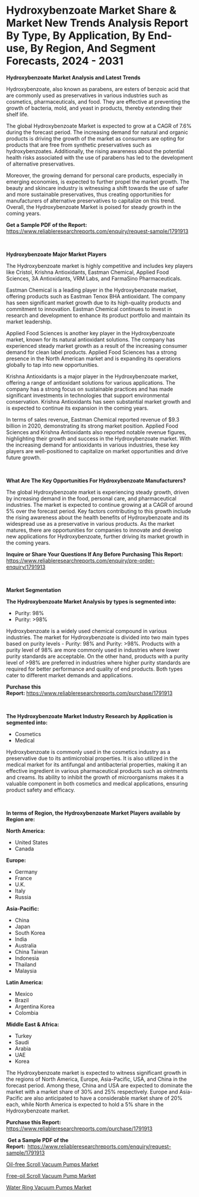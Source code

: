 <p><h1>Hydroxybenzoate Market Share & Market New Trends Analysis Report By Type, By Application, By End-use, By Region, And Segment Forecasts, 2024 - 2031</h1></p><p><strong>Hydroxybenzoate Market Analysis and Latest Trends</strong></p>
<p><p>Hydroxybenzoate, also known as parabens, are esters of benzoic acid that are commonly used as preservatives in various industries such as cosmetics, pharmaceuticals, and food. They are effective at preventing the growth of bacteria, mold, and yeast in products, thereby extending their shelf life.</p><p>The global Hydroxybenzoate Market is expected to grow at a CAGR of 7.6% during the forecast period. The increasing demand for natural and organic products is driving the growth of the market as consumers are opting for products that are free from synthetic preservatives such as hydroxybenzoates. Additionally, the rising awareness about the potential health risks associated with the use of parabens has led to the development of alternative preservatives.</p><p>Moreover, the growing demand for personal care products, especially in emerging economies, is expected to further propel the market growth. The beauty and skincare industry is witnessing a shift towards the use of safer and more sustainable preservatives, thus creating opportunities for manufacturers of alternative preservatives to capitalize on this trend. Overall, the Hydroxybenzoate Market is poised for steady growth in the coming years.</p></p>
<p><strong>Get a Sample PDF of the Report:&nbsp;</strong> <a href="https://www.reliableresearchreports.com/enquiry/request-sample/1791913">https://www.reliableresearchreports.com/enquiry/request-sample/1791913</a></p>
<p>&nbsp;</p>
<p><strong>Hydroxybenzoate Major Market Players</strong></p>
<p><p>The Hydroxybenzoate market is highly competitive and includes key players like Cristol, Krishna Antioxidants, Eastman Chemical, Applied Food Sciences, 3A Antioxidants, VRM Labs, and FarmaSino Pharmaceuticals.</p><p>Eastman Chemical is a leading player in the Hydroxybenzoate market, offering products such as Eastman Tenox BHA antioxidant. The company has seen significant market growth due to its high-quality products and commitment to innovation. Eastman Chemical continues to invest in research and development to enhance its product portfolio and maintain its market leadership.</p><p>Applied Food Sciences is another key player in the Hydroxybenzoate market, known for its natural antioxidant solutions. The company has experienced steady market growth as a result of the increasing consumer demand for clean label products. Applied Food Sciences has a strong presence in the North American market and is expanding its operations globally to tap into new opportunities.</p><p>Krishna Antioxidants is a major player in the Hydroxybenzoate market, offering a range of antioxidant solutions for various applications. The company has a strong focus on sustainable practices and has made significant investments in technologies that support environmental conservation. Krishna Antioxidants has seen substantial market growth and is expected to continue its expansion in the coming years.</p><p>In terms of sales revenue, Eastman Chemical reported revenue of $9.3 billion in 2020, demonstrating its strong market position. Applied Food Sciences and Krishna Antioxidants also reported notable revenue figures, highlighting their growth and success in the Hydroxybenzoate market. With the increasing demand for antioxidants in various industries, these key players are well-positioned to capitalize on market opportunities and drive future growth.</p></p>
<p>&nbsp;</p>
<p><strong>What Are The Key Opportunities For Hydroxybenzoate Manufacturers?</strong></p>
<p><p>The global Hydroxybenzoate market is experiencing steady growth, driven by increasing demand in the food, personal care, and pharmaceutical industries. The market is expected to continue growing at a CAGR of around 5% over the forecast period. Key factors contributing to this growth include the rising awareness about the health benefits of Hydroxybenzoate and its widespread use as a preservative in various products. As the market matures, there are opportunities for companies to innovate and develop new applications for Hydroxybenzoate, further driving its market growth in the coming years.</p></p>
<p><strong>Inquire or Share Your Questions If Any Before Purchasing This Report:</strong> <a href="https://www.reliableresearchreports.com/enquiry/pre-order-enquiry/1791913">https://www.reliableresearchreports.com/enquiry/pre-order-enquiry/1791913</a></p>
<p>&nbsp;</p>
<p><strong>Market Segmentation</strong></p>
<p><strong>The Hydroxybenzoate Market Analysis by types is segmented into:</strong></p>
<p><ul><li>Purity: 98%</li><li>Purity: >98%</li></ul></p>
<p><p>Hydroxybenzoate is a widely used chemical compound in various industries. The market for Hydroxybenzoate is divided into two main types based on purity levels - Purity: 98% and Purity: >98%. Products with a purity level of 98% are more commonly used in industries where lower purity standards are acceptable. On the other hand, products with a purity level of >98% are preferred in industries where higher purity standards are required for better performance and quality of end products. Both types cater to different market demands and applications.</p></p>
<p><strong>Purchase this Report:&nbsp;</strong><a href="https://www.reliableresearchreports.com/purchase/1791913">https://www.reliableresearchreports.com/purchase/1791913</a></p>
<p>&nbsp;</p>
<p><strong>The Hydroxybenzoate Market Industry Research by Application is segmented into:</strong></p>
<p><ul><li>Cosmetics</li><li>Medical</li></ul></p>
<p><p>Hydroxybenzoate is commonly used in the cosmetics industry as a preservative due to its antimicrobial properties. It is also utilized in the medical market for its antifungal and antibacterial properties, making it an effective ingredient in various pharmaceutical products such as ointments and creams. Its ability to inhibit the growth of microorganisms makes it a valuable component in both cosmetics and medical applications, ensuring product safety and efficacy.</p></p>
<p>&nbsp;</p>
<p><strong>In terms of Region, the Hydroxybenzoate Market Players available by Region are:</strong></p>
<p>
    <p> <strong> North America: </strong>
        <ul>
            <li>United States</li>
            <li>Canada</li>
        </ul>
        </p> 
    <p> <strong> Europe: </strong>
        <ul>
            <li>Germany</li>
            <li>France</li>
            <li>U.K.</li>
            <li>Italy</li>
            <li>Russia</li>
        </ul>
        </p> 
    <p> <strong> Asia-Pacific: </strong>
        <ul>
            <li>China</li>
            <li>Japan</li>
            <li>South Korea</li>
            <li>India</li>
            <li>Australia</li>
            <li>China Taiwan</li>
            <li>Indonesia</li>
            <li>Thailand</li>
            <li>Malaysia</li>
        </ul>
        </p> 
    <p> <strong> Latin America: </strong>
        <ul>
            <li>Mexico</li>
            <li>Brazil</li>
            <li>Argentina Korea</li>
            <li>Colombia</li>
        </ul>
        </p> 
    <p> <strong> Middle East & Africa: </strong>
        <ul>
            <li>Turkey</li>
            <li>Saudi</li>
            <li>Arabia</li>
            <li>UAE</li>
            <li>Korea</li>
        </ul>
    </p>
    </p>
<p><p>The Hydroxybenzoate market is expected to witness significant growth in the regions of North America, Europe, Asia-Pacific, USA, and China in the forecast period. Among these, China and USA are expected to dominate the market with a market share of 30% and 25% respectively. Europe and Asia-Pacific are also anticipated to have a considerable market share of 20% each, while North America is expected to hold a 5% share in the Hydroxybenzoate market.</p></p>
<p><strong>Purchase this Report: </strong><a href="https://www.reliableresearchreports.com/purchase/1791913">https://www.reliableresearchreports.com/purchase/1791913</a></p>
<p>&nbsp;<strong>Get a Sample PDF of the Report:&nbsp;&nbsp;</strong><a href="https://www.reliableresearchreports.com/enquiry/request-sample/1791913">https://www.reliableresearchreports.com/enquiry/request-sample/1791913</a></p>
<p><strong></strong></p>
<p><p><a href="https://view.publitas.com/reportprime-1/oil-free-scroll-vacuum-pumps-market-with-the-goal-of-estimating-the-market-size-and-future-growth-potential-of-various-market-segments-based-on-component-applications-end-user-and-region/">Oil-free Scroll Vacuum Pumps Market</a></p><p><a href="https://view.publitas.com/reportprime-1/free-oil-scroll-vacuum-pump-market-size-and-examines-its-market-scope-with-a-primary-focus-on-growth-opportunities-and-forecasted-trends-spanning-from-2023-to-2030/">Free-oil Scroll Vacuum Pump Market</a></p><p><a href="https://view.publitas.com/reportprime-1/water-ring-vacuum-pumps-market-research-report-the-key-to-successful-business-strategy-forecasted-for-period-from-2023-2030/">Water Ring Vacuum Pumps Market</a></p></p>